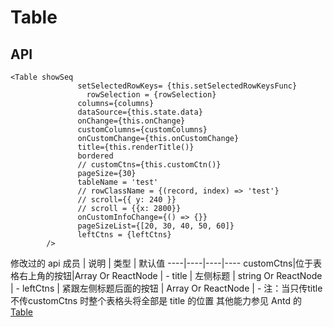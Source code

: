 # Table 

## API

```
<Table showSeq
               setSelectedRowKeys= {this.setSelectedRowKeysFunc}
	             rowSelection = {rowSelection}
               columns={columns}
               dataSource={this.state.data}
               onChange={this.onChange}
               customColumns={customColumns}
               onCustomChange={this.onCustomChange}
               title={this.renderTitle()}
               bordered
               // customCtns={this.customCtn()}
               pageSize={30}
               tableName = 'test'
               // rowClassName = {(record, index) => 'test'}
               // scroll={{ y: 240 }}
               // scroll = {{x: 2800}}
               onCustomInfoChange={() => {}}
               pageSizeList={[20, 30, 40, 50, 60]}
               leftCtns = {leftCtns}
        />
```
修改过的 api
成员 | 说明 | 类型 | 默认值
----|----|----|----
customCtns|位于表格右上角的按钮|Array Or ReactNode | -
title | 左侧标题 | string Or ReactNode | -
leftCtns | 紧跟左侧标题后面的按钮 | Array Or ReactNode | -
注：当只传title  不传customCtns 时整个表格头将全部是 title 的位置
其他能力参见 Antd 的 [Table](http://2x.ant.design/components/table-cn/)
